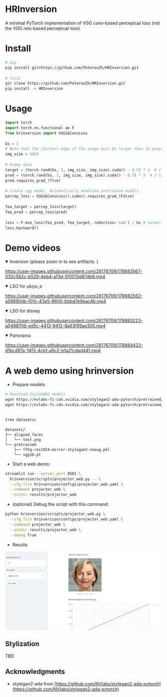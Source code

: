 # HRInversion

A minimal PyTorch implementation of VGG conv-based perceptual loss (not the VGG relu-based perceptual loss). 

# Install

```bash
# pip
pip install git+https://github.com/PeterouZh/HRInversion.git

# local
git clone https://github.com/PeterouZh/HRInversion.git
pip install -e HRInversion

```

# Usage

```python
import torch
import torch.nn.functional as F
from hrinversion import VGG16ConvLoss

bs = 1
# Note that the shortest edge of the image must be larger than 32 pixels.
img_size = 1024

# Dummy data
target = (torch.rand(bs, 3, img_size, img_size).cuda() - 0.5) * 2  # [-1, 1]
pred = (torch.rand(bs, 3, img_size, img_size).cuda() - 0.5) * 2  # [-1, 1]
pred.requires_grad_(True)

# Create vgg model. Automatically download pretrained models.
percep_loss = VGG16ConvLoss().cuda().requires_grad_(False)

fea_target = percep_loss(target)
fea_pred = percep_loss(pred)

loss = F.mse_loss(fea_pred, fea_target, reduction='sum') / bs # normalized by batch size
loss.backward()
```


# Demo videos

<details open>
<summary>
  Inversion (please zoom in to see artifacts. )
</summary>
  
https://user-images.githubusercontent.com/26176709/178883567-032c562c-b529-4eb4-af3d-5f0013d87db6.mp4
</details>

<details open>
<summary>
  LSO for ukiyo_e
</summary>
  
https://user-images.githubusercontent.com/26176709/178882562-a59990db-f01c-43e5-8600-bbbd7e9eac4b.mp4
</details>

<details open>
<summary>
  LSO for disney
</summary>
  
https://user-images.githubusercontent.com/26176709/178883223-a0498706-ed5c-4413-9412-8a63f99ae305.mp4
</details>

<details open>
<summary>
  Panorama
</summary>
  
https://user-images.githubusercontent.com/26176709/178884422-d1bcd97a-14f3-4cb1-a5c2-b1a21cdad441.mp4
</details>

# A web demo using hrinversion

<!-- https://user-images.githubusercontent.com/26176709/177040601-17c9581c-eac7-498c-b486-a7cbcdc417c2.mp4 -->

- Prepare models
```bash
# Download StyleGAN2 models
wget https://nvlabs-fi-cdn.nvidia.com/stylegan2-ada-pytorch/pretrained/transfer-learning-source-nets/ffhq-res1024-mirror-stylegan2-noaug.pkl -P datasets/pretrained/
wget https://nvlabs-fi-cdn.nvidia.com/stylegan2-ada-pytorch/pretrained/metrics/vgg16.pt -P datasets/pretrained/
  
```
```text
tree datasets/

datasets/
├── aligned_faces
│   └── test.png
└── pretrained
    ├── ffhq-res1024-mirror-stylegan2-noaug.pkl
    └── vgg16.pt
```

- Start a web demo:
```bash
streamlit run --server.port 8501 \
  hrinversion/scripts/projector_web.py -- \
  --cfg_file hrinversion/configs/projector_web.yaml \
  --command projector_web \
  --outdir results/projector_web

```

- (optional) Debug the script with this command:
```bash
python hrinversion/scripts/projector_web.py \
  --cfg_file hrinversion/configs/projector_web.yaml \
  --command projector_web \
  --outdir results/projector_web \
  --debug True

```

- Results

<img src=".github/screen.png" width="600">


## Stylization

TBD

## Acknowledgments

- stylegan2-ada from [https://github.com/NVlabs/stylegan2-ada-pytorch](https://github.com/NVlabs/stylegan2-ada-pytorch)





